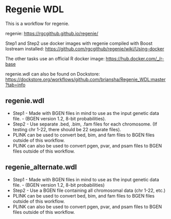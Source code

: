 # Regenie WDL

This is a workflow for regenie. 

regenie: https://rgcgithub.github.io/regenie/

Step1 and Step2 use docker images with regenie compiled with Boost Iostream installed: https://github.com/rgcgithub/regenie/wiki/Using-docker

The other tasks use an official R docker image: https://hub.docker.com/_/r-base

regenie.wdl can also be found on Dockstore: https://dockstore.org/workflows/github.com/briansha/Regenie_WDL:master?tab=info

## regenie.wdl
  - Step1 - Made with BGEN files in mind to use as the input genetic data file. - (BGEN version 1.2, 8-bit probabilities).
  - Step2 - Use separate .bed, .bim, .fam files for each chromosome. (If testing chr 1-22, there should be 22 separate files).
  - PLINK can be used to convert bed, bim, and fam files to BGEN files outside of this workflow.
  - PLINK can also be used to convert pgen, pvar, and psam files to BGEN files outside of this workflow.
   
## regenie_alternate.wdl
  - Step1 - Made with BGEN files in mind to use as the input genetic data file. - (BGEN version 1.2, 8-bit probabilities)
  - Step2 - Use a BGEN file containing all chromosomal data (chr 1-22, etc.)
  - PLINK can be used to convert bed, bim, and fam files to BGEN files outside of this workflow.
  - PLINK can also be used to convert pgen, pvar, and psam files to BGEN files outside of this workflow.
